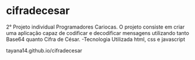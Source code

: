 # cifradecesar

2° Projeto individual Programadores Cariocas. O projeto consiste em criar uma aplicação capaz de codificar e decodificar mensagens utilizando tanto Base64 quanto Cifra de César.
-Tecnologia Utilizada
html, css e javascript


tayana14.github.io/cifradecesar
